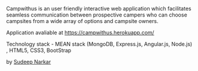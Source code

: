 
Campwithus is an user friendly interactive web application which facilitates seamless communication between prospective campers who can choose campsites from a wide array of options and campsite owners.

Application avaliable at https://campwithus.herokuapp.com/

Technology stack - MEAN stack (MongoDB, Express.js, Angular.js, Node.js) , HTML5, CSS3, BootStrap

by [Sudeep Narkar](https://www.linkedin.com/in/sudeep-narkar-91150843/)

